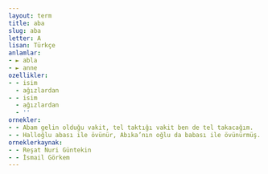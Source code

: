 ```yaml
---
layout: term
title: aba
slug: aba
letter: A
lisan: Türkçe
anlamlar:
- ► abla
- ► anne
ozellikler:
- - isim
  - ağızlardan
- - isim
  - ağızlardan
  - ''
ornekler:
- - Abam gelin olduğu vakit, tel taktığı vakit ben de tel takacağım.
- - Halloğlu abası ile övünür, Abıka’nın oğlu da babası ile övünürmüş. Birinin abası, diğerinin babası ünlüymüş.
orneklerkaynak:
- - Reşat Nuri Güntekin
- - İsmail Görkem
---
```


